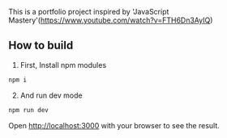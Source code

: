This is a portfolio project inspired by 'JavaScript Mastery'(https://www.youtube.com/watch?v=FTH6Dn3AyIQ)

## How to build
1. First, Install npm modules
```js
npm i
```

2. And run dev mode
```js
npm run dev
```

Open [http://localhost:3000](http://localhost:3000) with your browser to see the result.